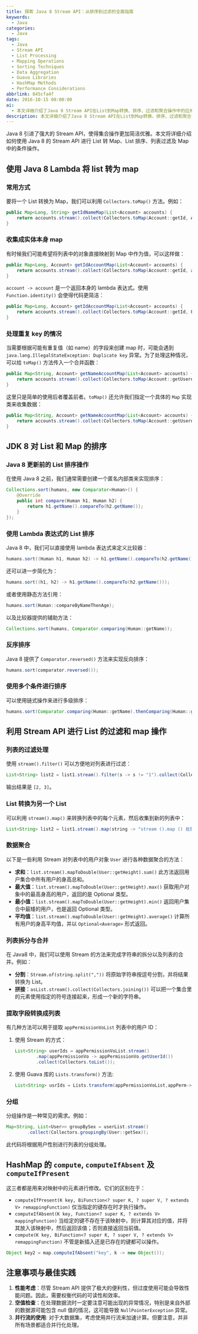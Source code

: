 ```yaml
---
title: 探索 Java 8 Stream API：从排序到过滤的全面指南
keywords:
  - Java
categories:
  - Java
tags:
  - Java
  - Stream API
  - List Processing
  - Mapping Operations
  - Sorting Techniques
  - Data Aggregation
  - Guava Libraries
  - HashMap Methods
  - Performance Considerations
abbrlink: 845cfa4f
date: 2016-10-15 00:00:00
ai:
  - 本文详细介绍了Java 8 Stream API在List到Map转换、排序、过滤和聚合操作中的应用。其中包括使用Stream API进行对象映射、列表过滤、数据聚合以及分组操作的方法。同时讨论了如何利用Lambda表达式和Stream的高级特性，如反向排序、多条件排序等，并提供了多个示例代码。此外，文章还简要介绍了HashMap的compute、computeIfAbsent和computeIfPresent方法在实现动态映射时的应用场景。
description: 本文详细介绍了Java 8 Stream API在List到Map转换、排序、过滤和聚合操作中的应用。其中包括使用Stream API进行对象映射、列表过滤、数据聚合以及分组操作的方法。同时讨论了如何利用Lambda表达式和Stream的高级特性，如反向排序、多条件排序等，并提供了多个示例代码。此外，文章还简要介绍了HashMap的compute、computeIfAbsent和computeIfPresent方法在实现动态映射时的应用场景。
---
```


Java 8 引进了强大的 Stream API，使得集合操作更加简洁优雅。本文将详细介绍如何使用 Java 8 的 Stream API 进行 List 转 Map、List 排序、列表过滤及 Map 中的条件操作。

## 使用 Java 8 Lambda 将 list 转为 map

### 常用方式

要将一个 List 转换为 Map，我们可以利用 `Collectors.toMap()` 方法。例如：

```java
public Map<Long, String> getIdNameMap(List<Account> accounts) {
    return accounts.stream().collect(Collectors.toMap(Account::getId, Account::getUsername));
}
```

### 收集成实体本身 map

有时候我们可能希望将列表中的对象直接映射到 Map 中作为值，可以这样做：

```java
public Map<Long, Account> getIdAccountMap(List<Account> accounts) {
    return accounts.stream().collect(Collectors.toMap(Account::getId, account -> account));
}
```

`account -> account` 是一个返回本身的 lambda 表达式。使用 `Function.identity()` 会使得代码更简洁：

```java
public Map<Long, Account> getIdAccountMap(List<Account> accounts) {
    return accounts.stream().collect(Collectors.toMap(Account::getId, Function.identity()));
}
```

### 处理重复 key 的情况

当需要根据可能有重复值（如 name）的字段来创建 map 时，可能会遇到 `java.lang.IllegalStateException: Duplicate key` 异常。为了处理这种情况，可以给 `toMap()` 方法传入一个合并函数：

```java
public Map<String, Account> getNameAccountMap(List<Account> accounts) {
    return accounts.stream().collect(Collectors.toMap(Account::getUsername, Function.identity(), (key1, key2) -> key2));
}
```

这里只是简单的使用后者覆盖前者。`toMap()` 还允许我们指定一个具体的 `Map` 实现类来收集数据：

```java
public Map<String, Account> getNameAccountMap(List<Account> accounts) {
    return accounts.stream().collect(Collectors.toMap(Account::getUsername, Function.identity(), (key1, key2) -> key2, LinkedHashMap::new));
}
```

## JDK 8 对 List 和 Map 的排序

### Java 8 更新前的 List 排序操作

在使用 Java 8 之前，我们通常需要创建一个匿名内部类来实现排序：

```java
Collections.sort(humans, new Comparator<Human>() {
    @Override
    public int compare(Human h1, Human h2) {
        return h1.getName().compareTo(h2.getName());
    }
});
```

### 使用 Lambda 表达式的 List 排序

Java 8 中，我们可以直接使用 lambda 表达式来定义比较器：

```java
humans.sort((Human h1, Human h2) -> h1.getName().compareTo(h2.getName()));
```

还可以进一步简化为：

```java
humans.sort((h1, h2) -> h1.getName().compareTo(h2.getName()));
```

或者使用静态方法引用：

```java
humans.sort(Human::compareByNameThenAge);
```

以及比较器提供的辅助方法：

```java
Collections.sort(humans, Comparator.comparing(Human::getName));
```

### 反序排序

Java 8 提供了 `Comparator.reversed()` 方法来实现反向排序：

```java
humans.sort(comparator.reversed());
```

### 使用多个条件进行排序

可以使用链式操作来进行多级排序：

```java
humans.sort(Comparator.comparing(Human::getName).thenComparing(Human::getAge));
```

## 利用 Stream API 进行 List 的过滤和 map 操作

### 列表的过滤处理

使用 `stream().filter()` 可以方便地对列表进行过滤：

```java
List<String> list2 = list1.stream().filter(s -> s != "1").collect(Collectors.toList());
```

输出结果是 `[2, 3]`。

### List 转换为另一个 List

可以利用 `stream().map()` 来转换列表中的每个元素，然后收集到新的列表中：

```java
List<String> list2 = list1.stream().map(string -> "stream ().map () 处理之后：" + string).collect(Collectors.toList());
```

### 数据聚合

以下是一些利用 Stream 对列表中的用户对象 `User` 进行各种数据聚合的方法：

- **求和**：`list.stream().mapToDouble(User::getHeight).sum()` 此方法返回用户集合中所有用户的身高总和。
- **最大值**：`list.stream().mapToDouble(User::getHeight).max()` 获取用户对象中的最高身高的用户，返回的是 Optional 类型。
- **最小值**：`list.stream().mapToDouble(User::getHeight).min()` 返回用户集合中最矮的用户，也是返回 Optional 类型。
- **平均值**：`list.stream().mapToDouble(User::getHeight).average()` 计算所有用户的身高平均值，并以 `Optional<Average>` 形式返回。

### 列表拆分与合并

在 Java8 中，我们可以使用 Stream 的方法来完成字符串的拆分以及列表的合并。例如：

- **分割**：`Stream.of(string.split(","))` 将原始字符串按逗号分割，并将结果转换为 List。
- **拼接**：`asList.stream().collect(Collectors.joining())` 可以把一个集合里的元素使用指定的符号连接起来，形成一个新的字符串。

### 提取字段转换成列表

有几种方法可以用于提取 `appPermissionVoList` 列表中的用户 ID：

1. 使用 Stream 的方式：
   ```java
   List<String> userIds = appPermissionVoList.stream()
           .map(appPermissionVo -> appPermissionVo.getUserId())
           .collect(Collectors.toList());
   ```
2. 使用 Guava 库的 `Lists.transform()` 方法:
   ```java
   List<String> usrIds = Lists.transform(appPermissionVoList,appPerm->appPerm.getUserId());
   ```

### 分组

分组操作是一种常见的需求。例如：

```java
Map<String, List<User>> groupBySex = userList.stream()
        .collect(Collectors.groupingBy(User::getSex));
```

此代码将根据用户性别进行列表的分组处理。

## HashMap 的 `compute`, `computeIfAbsent` 及 `computeIfPresent`

这三者都是用来对映射中的元素进行修改。它们的区别在于：

- `computeIfPresent(K key, BiFunction<? super K, ? super V, ? extends V> remappingFunction)` 仅当指定的键存在时才执行操作。
- `computeIfAbsent(K key, Function<? super K, ? extends V> mappingFunction)` 当给定的键不存在于该映射中，则计算其对应的值，并将其放入该映射中，然后返回该值；否则直接返回当前值。
- `compute(K key, BiFunction<? super K, ? super V, ? extends V> remappingFunction)` 不管是新插入还是已存在的键都可以操作。

```java
Object key2 = map.computeIfAbsent("key", k -> new Object());
```

## 注意事项与最佳实践

1. **性能考虑**：尽管 Stream API 提供了极大的便利性，但过度使用可能会导致性能问题。因此，需要权衡代码的可读性和效率。
2. **空值检查**：在处理数据流时一定要注意可能出现的异常情况，特别是来自外部的数据源可能包含 null 值的情况，这可能导致 `NullPointerException` 异常。
3. **并行流的使用**: 对于大数据集，考虑使用并行流来加速计算。但要注意，并非所有场景都适合并行化处理。
